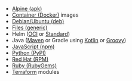 - [Alpine (apk)](/docs/packages/alpine)
- [Container (Docker)](/docs/packages/container) images
- [Debian/Ubuntu (deb)](/docs/packages/debian)
- [Files (generic)](/docs/packages/files)
- Helm ([OCI](/docs/packages/helm-oci) or [Standard](/docs/packages/helm))
- Java ([Maven](/docs/packages/maven) or Gradle using [Kotlin](/docs/packages/gradle-kotlin) or [Groovy](/docs/packages/gradle-groovy))
- [JavaScript (npm)](/docs/packages/javascript)
- [Python (PyPI)](/docs/packages/python)
- [Red Hat (RPM)](/docs/packages/red-hat)
- [Ruby (RubyGems)](/docs/packages/ruby)
- [Terraform](/docs/packages/terraform) modules
